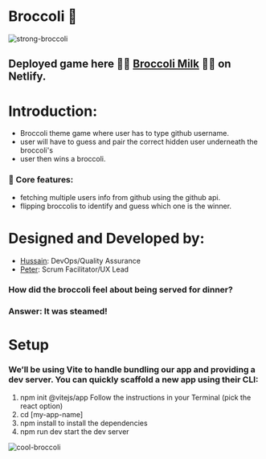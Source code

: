 # Broccoli 🥦

![strong-broccoli](https://user-images.githubusercontent.com/45575016/173065115-24f2c1af-647d-472a-bcee-dbec43499754.gif)

## Deployed game here 🥦🥛 [Broccoli Milk](https://broccoli-milk.netlify.app/) 🥦🥛 on Netlify.

# Introduction:

- Broccoli theme game where user has to type github username.
- user will have to guess and pair the correct hidden user underneath the broccoli's
- user then wins a broccoli.

### 🧠 Core features:

- fetching multiple users info from github using the github api.
- flipping broccolis to identify and guess which one is the winner.

# Designed and Developed by:

- [Hussain](https://github.com/HusJAW): DevOps/Quality Assurance
- [Peter](https://github.com/PJSalter): Scrum Facilitator/UX Lead

### How did the broccoli feel about being served for dinner?
### Answer: It was steamed!

# Setup

### We’ll be using Vite to handle bundling our app and providing a dev server. You can quickly scaffold a new app using their CLI:

1. npm init @vitejs/app
   Follow the instructions in your Terminal (pick the react option)
2. cd [my-app-name]
3. npm install to install the dependencies
4. npm run dev start the dev server

![cool-broccoli](https://user-images.githubusercontent.com/45575016/173065159-525d3753-6b93-49a4-bf4f-c2848bef165d.gif)



